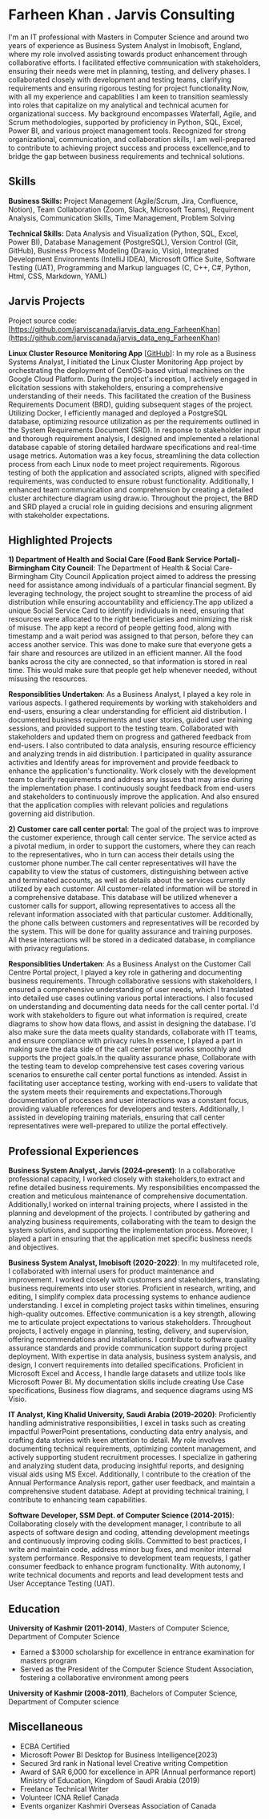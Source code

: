# Farheen Khan . Jarvis Consulting

I'm an IT professional with Masters in Computer Science and around two years of experience as Business System Analyst in Imobisoft, England, where my role involved assisting towards product enhancement through collaborative efforts. I facilitated effective communication with stakeholders, ensuring their needs were met in planning, testing, and delivery phases. I collaborated closely with development and testing teams, clarifying requirements and ensuring rigorous testing for project functionality.Now, with all my experience and capablities I am keen to transition seamlessly into roles that capitalize on my analytical and technical acumen for organizational success. My background encompasses Waterfall, Agile, and Scrum methodologies, supported by proficiency in Python, SQL, Excel, Power BI, and various project management tools. Recognized for strong organizational, communication, and collaboration skills, I am well-prepared to contribute to achieving project success and process excellence,and to bridge the gap between business requirements and technical solutions.

## Skills

**Business Skills:** Project Management (Agile/Scrum, Jira, Confluence, Notion), Team Collaboration (Zoom, Slack, Microsoft Teams), Requirement Analysis, Communication Skills, Time Management, Problem Solving

**Technical Skills:** Data Analysis and Visualization (Python, SQL, Excel, Power BI), Database Management (PostgreSQL), Version Control (Git, GitHub), Business Process Modeling (Draw.io, Visio), Integrated Development Environments (IntelliJ IDEA), Microsoft Office Suite, Software Testing (UAT), Programming and Markup languages (C, C++, C#, Python, Html, CSS, Markdown, YAML)

## Jarvis Projects

Project source code: [https://github.com/jarviscanada/jarvis_data_eng_FarheenKhan](https://github.com/jarviscanada/jarvis_data_eng_FarheenKhan)


**Linux Cluster Resource Monitoring App** [[GitHub](https://github.com/jarviscanada/jarvis_data_eng_FarheenKhan/tree/master/linux_sql)]: In my role as a Business Systems Analyst, I initiated the Linux Cluster Monitoring App project by orchestrating the deployment of CentOS-based virtual machines on the Google Cloud Platform. During the project's inception, I actively engaged in elicitation sessions with stakeholders, ensuring a comprehensive understanding of their needs. This facilitated the creation of the Business Requirements Document (BRD), guiding subsequent stages of the project. Utilizing Docker, I efficiently managed and deployed a PostgreSQL database, optimizing resource utilization as per the requirements outlined in the System Requirements Document (SRD). In response to stakeholder input and thorough requirement analysis, I designed and implemented a relational database capable of storing detailed hardware specifications and real-time usage metrics. Automation was a key focus, streamlining the data collection process from each Linux node to meet project requirements. Rigorous testing of both the application and associated scripts, aligned with specified requirements, was conducted to ensure robust functionality. Additionally, I enhanced team communication and comprehension by creating a detailed cluster architecture diagram using draw.io. Throughout the project, the BRD and SRD played a crucial role in guiding decisions and ensuring alignment with stakeholder expectations.


## Highlighted Projects
**1) Department of Health and Social Care (Food Bank Service Portal)-Birmingham City Council**: The Department of Health & Social Care-Birmingham City Council Application project aimed to address the pressing need for assistance among individuals of a particular financial segment. By leveraging technology, the project sought to streamline the process of aid distribution while ensuring accountability and efficiency.The app utilized a unique Social Service Card to identify individuals in need, ensuring that resources were allocated to the right beneficiaries and minimizing the risk of misuse. The app kept a record of people getting food, along with timestamp and a wait period was assigned to that person, before they can access another service. This was done to make sure that everyone gets a fair share and resources are utilized in an efficient manner. All the food banks across the city are connected, so that information is stored in real time. This would make sure that people get help whenever needed, without misusing the resources.

**Responsiblities Undertaken**: As a Business Analyst, I played a key role in various aspects. I gathered requirements by working with stakeholders and end-users, ensuring a clear understanding for efficient aid distribution. I documented business requirements and user stories, guided user training sessions, and provided support to the testing team. Collaborated with stakeholders and updated them on progress and gathered feedback from end-users. I also contributed to data analysis, ensuring resource efficiency and analyzing trends in aid distribution. I participated in quality assurance activities and Identify areas for improvement and provide feedback to enhance the application's functionality. Work closely with the development team to clarify requirements and address any issues that may arise during the implementation phase. I continuously sought feedback from end-users and stakeholders to continuously improve the application. And also ensured that the application complies with relevant policies and regulations governing aid distribution.

**2) Customer care call center portal**: The goal of the project was to improve the customer experience, through call center service. The service acted as a pivotal medium, in order to support the customers, where they can reach to the representatives, who in turn can access their details using the customer phone number.The call center representatives will have the capability to view the status of customers, distinguishing between active and terminated accounts, as well as details about the services currently utilized by each customer. All customer-related information will be stored in a comprehensive database. This database will be utilized whenever a customer calls for support, allowing representatives to access all the relevant information associated with that particular customer. Additionally, the phone calls between customers and representatives will be recorded by the system. This will be done for quality assurance and training purposes. All these interactions will be stored in a dedicated database, in compliance with privacy regulations.

**Responsiblities Undertaken**: As a Business Analyst on the Customer Call Centre Portal project, I played a key role in gathering and documenting business requirements. Through collaborative sessions with stakeholders, I ensured a comprehensive understanding of user needs, which I translated into detailed use cases outlining various portal interactions. I also focused on understanding and documenting data needs for the call center portal. I'd work with stakeholders to figure out what information is required, create diagrams to show how data flows, and assist in designing the database. I'd also make sure the data meets quality standards, collaborate with IT teams, and ensure compliance with privacy rules.In essence, I played a part in making sure the data side of the call center portal works smoothly and supports the project goals.In the quality assurance phase, Collaborate with the testing team to develop comprehensive test cases covering various scenarios to ensurethe call center portal functions as intended. Assist in facilitating user acceptance testing, working with end-users to validate that the system meets their requirements and expectations.Thorough documentation of processes and user interactions was a constant focus, providing valuable references for developers and testers. Additionally, I assisted in developing training materials, ensuring that call center representatives were well-prepared to utilize the portal effectively.


## Professional Experiences

**Business System Analyst, Jarvis (2024-present)**: In a collaborative professional capacity, I worked closely with stakeholders,to extract and refine detailed business requirements. My responsibilities encompassed the creation and meticulous maintenance of comprehensive documentation. Additionally,I worked on internal training projects, where I assisted in the planning and development of the projects. I contributed by gathering and analyzing business requirements, collaborating with the team to design the system solutions, and supporting the implementation process. Moreover, I played a part in ensuring that the application met specific business needs and objectives.

**Business System Analyst, Imobisoft (2020-2022)**: In my multifaceted role, I collaborated with internal users for product maintenance and improvement. I worked closely with customers and stakeholders, translating business requirements into user stories. Proficient in research, writing, and editing, I simplify complex data processing systems to enhance audience understanding. I excel in completing project tasks within timelines, ensuring high-quality outcomes. Effective communication is a key strength, allowing me to articulate project expectations to various stakeholders. Throughout projects, I actively engage in planning, testing, delivery, and supervision, offering recommendations and installations. I contribute to software quality assurance standards and provide communication support during project deployment. With expertise in data analysis, business system analysis, and design, I convert requirements into detailed specifications. Proficient in Microsoft Excel and Access, I handle large datasets and utilize tools like Microsoft Power BI. My documentation skills include creating Use Case specifications, Business flow diagrams, and sequence diagrams using MS Visio.

**IT Analyst, King Khalid University, Saudi Arabia (2019-2020)**: Proficiently handling administrative responsibilities, I excel in tasks such as creating impactful PowerPoint presentations, conducting data entry analysis, and crafting data stories with keen attention to detail. My role involves documenting technical requirements, optimizing content management, and actively supporting student recruitment processes. I specialize in gathering and analyzing student data, producing insightful reports, and designing visual aids using MS Excel. Additionally, I contribute to the creation of the Annual Performance Analysis report, gather user feedback, and maintain a comprehensive student database. Adept at providing technical training, I contribute to enhancing team capabilities.

**Software Developer, SSM Dept. of Computer Science (2014-2015)**: Collaborating closely with the development manager, I contribute to all aspects of software design and coding, attending development meetings and continuously improving coding skills. Committed to best practices, I write and maintain code, address minor bug fixes, and monitor internal system performance. Responsive to development team requests, I gather consumer feedback to enhance program functionality. With autonomy, I write technical documents and reports and lead development tests and User Acceptance Testing (UAT).


## Education
**University of Kashmir (2011-2014)**, Masters of Computer Science, Department of Computer Science
- Earned a $3000 scholarship for excellence in entrance examination for masters program
- Served as the President of the Computer Science Student Association, fostering a collaborative environment among peers

**University of Kashmir (2008-2011)**, Bachelors of Computer Science, Department of Computer science


## Miscellaneous
- ECBA Certified
- Microsoft Power BI Desktop for Business Intelligence(2023)
- Secured 3rd rank in National level Creative writing Competition
- Award of SAR 6,000 for excellence in APR (Annual performance report) Ministry of Education, Kingdom of Saudi Arabia (2019)
- Freelance Technical Writer
- Volunteer ICNA Relief Canada
- Events organizer Kashmiri Overseas Association of Canada
